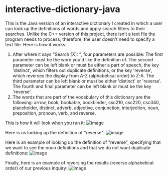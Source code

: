 # interactive-dictionary-java
This is the Java version of an interactive dictionary I created in which a user can look up the definitions of words and apply search filters to their searches. Unlike the C++ version of this project, there isn't a text file the program needs to process; therefore, the user doesn't need to specify a text file. Here is how it works:

1) After where it says "Search [X]: ", four parameters are possible:
The first parameter must be the word you'd like the definition of.
The second parameter can be left blank or must be either a part of speech, the key 'distinct', which filters out duplicate definitions, or the key 'reverse', which reverses the display from A-Z (alphabetical order) to Z-A.
The third parameter can be left blank or must be either 'distinct' or 'reverse'.
The fourth and final parameter can be left blank or must be the key 'reverse'.
2) The words that are part of the vocabulary of this dictionary are the following: arrow, book, bookable, bookbinder, csc210, csc220, csc340, placeholder, distinct, adverb, adjective, conjunction, interjection, noun, preposition, pronoun, verb, and reverse.

This is how it will look when you run it: 
![image](https://github.com/user-attachments/assets/441b7815-c987-4478-a174-d2177eabac44)


Here is us looking up the definition of "reverse": 
![image](https://github.com/user-attachments/assets/2b508659-b8d1-4d16-bf99-ccd2c1ea1d11)


Here is an example of looking up the definition of "reverse", specifying that we want to see the noun definitions and that we do not want duplicate definitions: 
![image](https://github.com/user-attachments/assets/51821fb0-e7dc-42ff-ac83-b54ee4889613)


Finally, here is an example of reversing the results (reverse alphabetical order) of our previous inquiry: 
![image](https://github.com/user-attachments/assets/54aa116a-ceae-4a47-b611-62537736484c)
